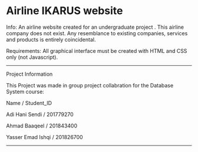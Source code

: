 # Airline IKARUS website
  
Info: An airline website created for an undergraduate project . 
This airline company does not exist. Any resemblance to existing companies, services and products is
entirely coincidental.

  Requirements: All graphical interface must be created with HTML and CSS only (not Javascript).

*******

  Project Information

This Project was made in group project collabration for the Database System course:

Name / Student_ID

Adi Hani Sendi / 201779270

Ahmad Baaqeel / 201843400

Yasser Emad Ishqi / 201826700

*******

